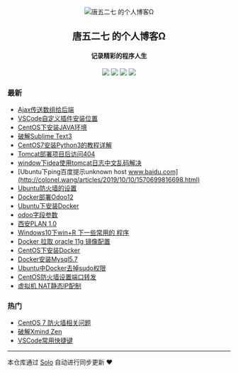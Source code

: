 <p align="center"><img alt="唐五二七 的个人博客Ω" src="https://static.b3log.org/images/brand/solo-32.png"></p><h2 align="center">
唐五二七 的个人博客Ω
</h2>

<h4 align="center">记录精彩的程序人生</h4>
<p align="center"><a title="唐五二七 的个人博客Ω" target="_blank" href="https://github.com/tang527/solo-blog"><img src="https://img.shields.io/github/last-commit/tang527/solo-blog.svg?style=flat-square&color=FF9900"></a>
<a title="GitHub repo size in bytes" target="_blank" href="https://github.com/tang527/solo-blog"><img src="https://img.shields.io/github/repo-size/tang527/solo-blog.svg?style=flat-square"></a>
<a title="Solo Version" target="_blank" href="https://github.com/b3log/solo/releases"><img src="https://img.shields.io/badge/solo-3.6.4-f1e05a.svg?style=flat-square&color=blueviolet"></a>
<a title="Hits" target="_blank" href="https://github.com/b3log/hits"><img src="https://hits.b3log.org/tang527/solo-blog.svg"></a></p>

### 最新

* [Ajax传送数组给后端](http://colonel.wang/articles/2019/11/18/1574042705187.html)
* [VSCode自定义插件安装位置](http://colonel.wang/articles/2019/11/16/1573888193179.html)
* [CentOS下安装JAVA环境](http://colonel.wang/articles/2019/11/03/1572794768315.html)
* [破解Sublime Text3](http://colonel.wang/articles/2019/10/31/1572517601844.html)
* [CentOS7安装Python3的教程详解](http://colonel.wang/articles/2019/10/23/1571825841966.html)
* [Tomcat部署项目后访问404](http://colonel.wang/articles/2019/10/14/1571061123131.html)
* [window下idea使用tomcat日志中文乱码解决](http://colonel.wang/articles/2019/10/14/1571035227998.html)
* [Ubuntu下ping百度提示unknown host www.baidu.com](http://colonel.wang/articles/2019/10/10/1570699816698.html)
* [Ubuntu防火墙的设置](http://colonel.wang/articles/2019/10/09/1570585209302.html)
* [Docker部署Odoo12](http://colonel.wang/articles/2019/10/09/1570584588820.html)
* [Ubuntu下安装Docker](http://colonel.wang/articles/2019/10/09/1570584106041.html)
* [odoo字段参数](http://colonel.wang/articles/2019/10/07/1570420742506.html)
* [西安PLAN 1.0](http://colonel.wang/articles/2019/09/28/1569682111255.html)
* [Windows10下win+R 下一些常用的 程序](http://colonel.wang/articles/2019/09/25/1569402930596.html)
* [Docker 拉取 oracle 11g 镜像配置](http://colonel.wang/articles/2019/09/23/1569209976895.html)
* [CentOS下安装Docker](http://colonel.wang/articles/2019/09/23/1569206218337.html)
* [Docker安装Mysql5.7](http://colonel.wang/articles/2019/09/23/1569169647165.html)
* [Ubuntu中Docker去掉sudo权限](http://colonel.wang/articles/2019/09/22/1569164247459.html)
* [CentOS防火墙设置端口转发](http://colonel.wang/articles/2019/09/19/1568885637667.html)
* [虚拟机 NAT静态IP配制](http://colonel.wang/articles/2019/09/19/1568882553818.html)

### 热门

* [CentOS 7 防火墙相关问题](http://colonel.wang/articles/2019/09/17/1568730615726.html)
* [破解Xmind Zen](http://colonel.wang/articles/2019/09/16/1568632887155.html)
* [VSCode常用快捷键](http://colonel.wang/articles/2019/09/17/1568703920364.html)



---

本仓库通过 [Solo](https://github.com/b3log/solo) 自动进行同步更新 ❤️ 